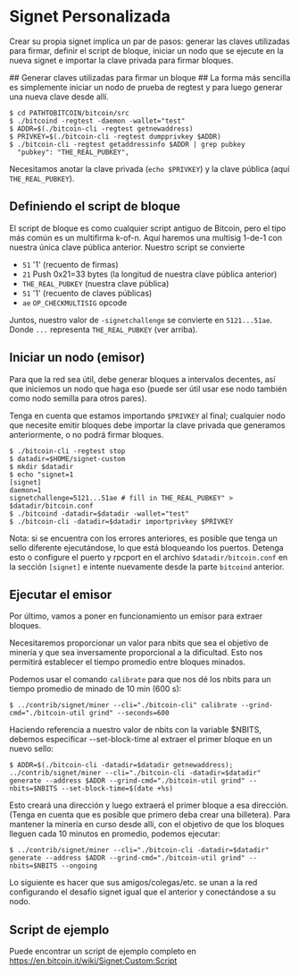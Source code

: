 # Signet Personalizada #

Crear su propia signet implica un par de pasos: generar las claves utilizadas para firmar, definir el script de bloque, iniciar un nodo que se ejecute en la nueva signet e importar la clave privada para firmar bloques.

## Generar claves utilizadas para firmar un bloque ##
La forma más sencilla es simplemente iniciar un nodo de prueba de regtest y para luego generar una nueva clave desde allí.

```
$ cd PATHTOBITCOIN/bitcoin/src
$ ./bitcoind -regtest -daemon -wallet="test"
$ ADDR=$(./bitcoin-cli -regtest getnewaddress)
$ PRIVKEY=$(./bitcoin-cli -regtest dumpprivkey $ADDR)
$ ./bitcoin-cli -regtest getaddressinfo $ADDR | grep pubkey
  "pubkey": "THE_REAL_PUBKEY",
```
Necesitamos anotar la clave privada (`echo $PRIVKEY`) y la clave pública (aquí `THE_REAL_PUBKEY`).

## Definiendo el script de bloque ##
El script de bloque es como cualquier script antiguo de Bitcoin, pero el tipo más común es un multifirma k-of-n. 
Aquí haremos una multisig 1-de-1 con nuestra única clave pública anterior. Nuestro script se convierte

* `51` '1' (recuento de firmas)
* `21` Push 0x21=33 bytes (la longitud de nuestra clave pública anterior)
* `THE_REAL_PUBKEY` (nuestra clave pública)
* `51` '1' (recuento de claves públicas)
* `ae` `OP_CHECKMULTISIG` opcode

Juntos, nuestro valor de `-signetchallenge` se convierte en `5121...51ae`. Donde `...` representa `THE_REAL_PUBKEY` (ver arriba).

## Iniciar un nodo (emisor) ##
Para que la red sea útil, debe generar bloques a intervalos decentes, así que iniciemos un nodo que haga eso (puede ser útil usar ese nodo también como nodo semilla para otros pares).

Tenga en cuenta que estamos importando `$PRIVKEY` al final; cualquier nodo que necesite emitir bloques debe importar la clave privada que generamos anteriormente, o no podrá firmar bloques.

```
$ ./bitcoin-cli -regtest stop
$ datadir=$HOME/signet-custom
$ mkdir $datadir
$ echo "signet=1
[signet]
daemon=1
signetchallenge=5121...51ae # fill in THE_REAL_PUBKEY" > $datadir/bitcoin.conf
$ ./bitcoind -datadir=$datadir -wallet="test"
$ ./bitcoin-cli -datadir=$datadir importprivkey $PRIVKEY
```

Nota: si se encuentra con los errores anteriores, es posible que tenga un sello diferente ejecutándose, lo que está bloqueando los puertos. Detenga esto o configure el puerto y rpcport en el archivo `$datadir/bitcoin.conf` en la sección `[signet]` e intente nuevamente desde la parte `bitcoind` anterior.

## Ejecutar el emisor ##
Por último, vamos a poner en funcionamiento un emisor para extraer bloques.

Necesitaremos proporcionar un valor para nbits que sea el objetivo de minería y que sea inversamente proporcional a la dificultad. Esto nos permitirá establecer el tiempo promedio entre bloques minados.

Podemos usar el comando `calibrate` para que nos dé los nbits para un tiempo promedio de minado de 10 min (600 s):
```
$ ../contrib/signet/miner --cli="./bitcoin-cli" calibrate --grind-cmd="./bitcoin-util grind" --seconds=600
```

Haciendo referencia a nuestro valor de nbits con la variable $NBITS, debemos especificar --set-block-time al extraer el primer bloque en un nuevo sello:
```
$ ADDR=$(./bitcoin-cli -datadir=$datadir getnewaddress); ../contrib/signet/miner --cli="./bitcoin-cli -datadir=$datadir" generate --address $ADDR --grind-cmd="./bitcoin-util grind" --nbits=$NBITS --set-block-time=$(date +%s)
```

Esto creará una dirección y luego extraerá el primer bloque a esa dirección. (Tenga en cuenta que es posible que primero deba crear una billetera).
Para mantener la minería en curso desde allí, con el objetivo de que los bloques lleguen cada 10 minutos en promedio, podemos ejecutar:
```
$ ../contrib/signet/miner --cli="./bitcoin-cli -datadir=$datadir" generate --address $ADDR --grind-cmd="./bitcoin-util grind" --nbits=$NBITS --ongoing
```
Lo siguiente es hacer que sus amigos/colegas/etc. se unan a la red configurando el desafío signet igual que el anterior y conectándose a su nodo.

## Script de ejemplo ##
Puede encontrar un script de ejemplo completo en https://en.bitcoin.it/wiki/Signet:Custom:Script





